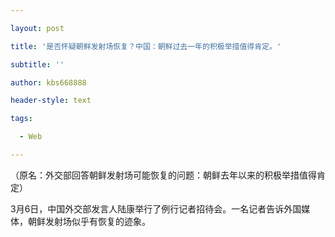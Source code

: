 ---
layout: post
title: '是否怀疑朝鲜发射场恢复？中国：朝鲜过去一年的积极举措值得肯定。'
subtitle: ''
author: kbs668888
header-style: text
tags:
  - Web
---
（原名：外交部回答朝鲜发射场可能恢复的问题：朝鲜去年以来的积极举措值得肯定）

3月6日，中国外交部发言人陆康举行了例行记者招待会。一名记者告诉外国媒体，朝鲜发射场似乎有恢复的迹象。

